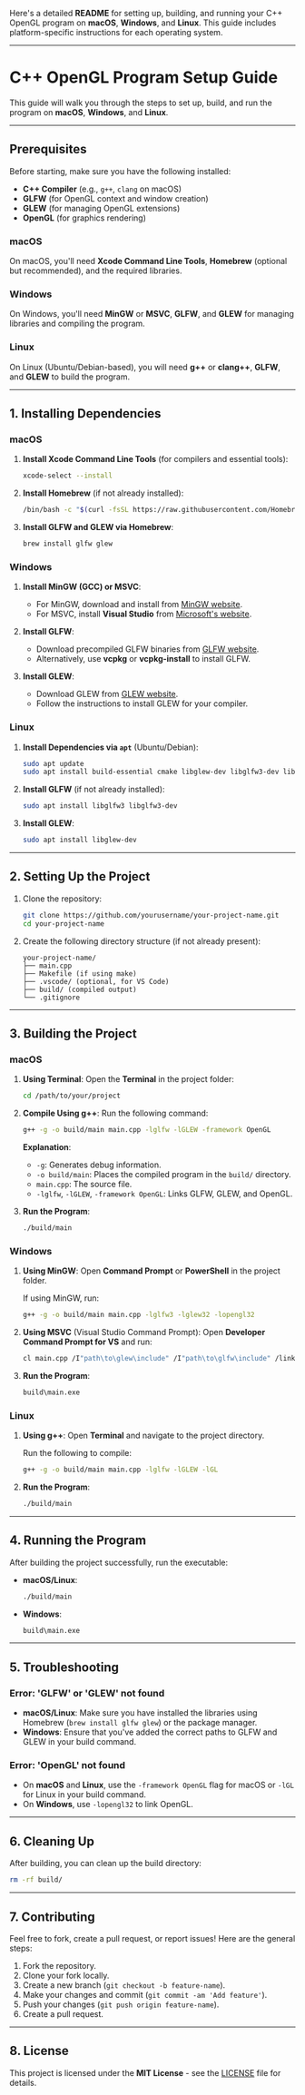 Here's a detailed **README** for setting up, building, and running your C++ OpenGL program on **macOS**, **Windows**, and **Linux**. This guide includes platform-specific instructions for each operating system.

---

# **C++ OpenGL Program Setup Guide**

This guide will walk you through the steps to set up, build, and run the program on **macOS**, **Windows**, and **Linux**.

---

## **Prerequisites**

Before starting, make sure you have the following installed:
- **C++ Compiler** (e.g., `g++`, `clang` on macOS)
- **GLFW** (for OpenGL context and window creation)
- **GLEW** (for managing OpenGL extensions)
- **OpenGL** (for graphics rendering)

### **macOS**
On macOS, you'll need **Xcode Command Line Tools**, **Homebrew** (optional but recommended), and the required libraries.

### **Windows**
On Windows, you'll need **MinGW** or **MSVC**, **GLFW**, and **GLEW** for managing libraries and compiling the program.

### **Linux**
On Linux (Ubuntu/Debian-based), you will need **g++** or **clang++**, **GLFW**, and **GLEW** to build the program.

---

## **1. Installing Dependencies**

### **macOS**

1. **Install Xcode Command Line Tools** (for compilers and essential tools):
   ```sh
   xcode-select --install
   ```

2. **Install Homebrew** (if not already installed):
   ```sh
   /bin/bash -c "$(curl -fsSL https://raw.githubusercontent.com/Homebrew/install/HEAD/install.sh)"
   ```

3. **Install GLFW and GLEW via Homebrew**:
   ```sh
   brew install glfw glew
   ```

### **Windows**

1. **Install MinGW (GCC) or MSVC**:
   - For MinGW, download and install from [MinGW website](http://www.mingw.org/).
   - For MSVC, install **Visual Studio** from [Microsoft's website](https://visualstudio.microsoft.com/).

2. **Install GLFW**:
   - Download precompiled GLFW binaries from [GLFW website](https://www.glfw.org/download).
   - Alternatively, use **vcpkg** or **vcpkg-install** to install GLFW.

3. **Install GLEW**:
   - Download GLEW from [GLEW website](http://glew.sourceforge.net/).
   - Follow the instructions to install GLEW for your compiler.

### **Linux**

1. **Install Dependencies via `apt`** (Ubuntu/Debian):
   ```sh
   sudo apt update
   sudo apt install build-essential cmake libglew-dev libglfw3-dev libglm-dev
   ```

2. **Install GLFW** (if not already installed):
   ```sh
   sudo apt install libglfw3 libglfw3-dev
   ```

3. **Install GLEW**:
   ```sh
   sudo apt install libglew-dev
   ```

---

## **2. Setting Up the Project**

1. Clone the repository:
   ```sh
   git clone https://github.com/yourusername/your-project-name.git
   cd your-project-name
   ```

2. Create the following directory structure (if not already present):
   ```
   your-project-name/
   ├── main.cpp
   ├── Makefile (if using make)
   ├── .vscode/ (optional, for VS Code)
   ├── build/ (compiled output)
   └── .gitignore
   ```

---

## **3. Building the Project**

### **macOS**

1. **Using Terminal**:
   Open the **Terminal** in the project folder:
   ```sh
   cd /path/to/your/project
   ```

2. **Compile Using g++**:
   Run the following command:
   ```sh
   g++ -g -o build/main main.cpp -lglfw -lGLEW -framework OpenGL
   ```

   **Explanation**:
   - `-g`: Generates debug information.
   - `-o build/main`: Places the compiled program in the `build/` directory.
   - `main.cpp`: The source file.
   - `-lglfw`, `-lGLEW`, `-framework OpenGL`: Links GLFW, GLEW, and OpenGL.

3. **Run the Program**:
   ```sh
   ./build/main
   ```

### **Windows**

1. **Using MinGW**:
   Open **Command Prompt** or **PowerShell** in the project folder.

   If using MinGW, run:
   ```sh
   g++ -g -o build/main main.cpp -lglfw3 -lglew32 -lopengl32
   ```

2. **Using MSVC** (Visual Studio Command Prompt):
   Open **Developer Command Prompt for VS** and run:
   ```sh
   cl main.cpp /I"path\to\glew\include" /I"path\to\glfw\include" /link /LIBPATH:"path\to\glew\lib" /LIBPATH:"path\to\glfw\lib" glfw3.lib glew32.lib opengl32.lib
   ```

3. **Run the Program**:
   ```sh
   build\main.exe
   ```

### **Linux**

1. **Using g++**:
   Open **Terminal** and navigate to the project directory.

   Run the following to compile:
   ```sh
   g++ -g -o build/main main.cpp -lglfw -lGLEW -lGL
   ```

2. **Run the Program**:
   ```sh
   ./build/main
   ```

---

## **4. Running the Program**

After building the project successfully, run the executable:

- **macOS/Linux**:
  ```sh
  ./build/main
  ```
- **Windows**:
  ```sh
  build\main.exe
  ```

---

## **5. Troubleshooting**

### **Error: 'GLFW' or 'GLEW' not found**
- **macOS/Linux**: Make sure you have installed the libraries using Homebrew (`brew install glfw glew`) or the package manager.
- **Windows**: Ensure that you've added the correct paths to GLFW and GLEW in your build command.

### **Error: 'OpenGL' not found**
- On **macOS** and **Linux**, use the `-framework OpenGL` flag for macOS or `-lGL` for Linux in your build command.
- On **Windows**, use `-lopengl32` to link OpenGL.

---

## **6. Cleaning Up**

After building, you can clean up the build directory:
```sh
rm -rf build/
```

---

## **7. Contributing**

Feel free to fork, create a pull request, or report issues! Here are the general steps:

1. Fork the repository.
2. Clone your fork locally.
3. Create a new branch (`git checkout -b feature-name`).
4. Make your changes and commit (`git commit -am 'Add feature'`).
5. Push your changes (`git push origin feature-name`).
6. Create a pull request.

---

## **8. License**

This project is licensed under the **MIT License** - see the [LICENSE](LICENSE) file for details.


